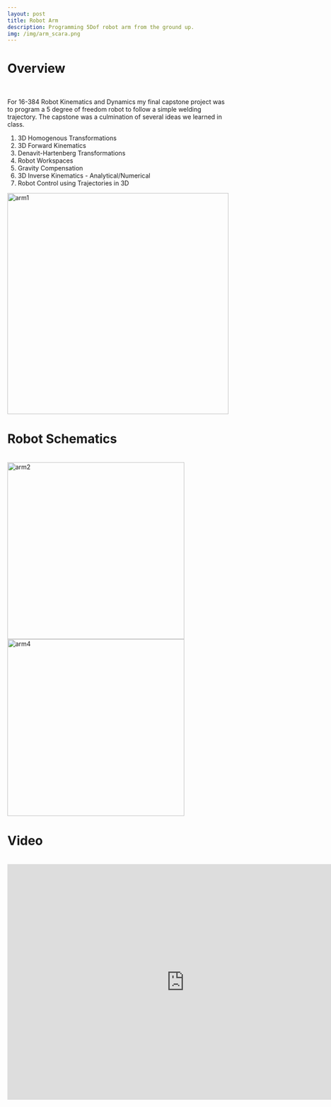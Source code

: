 ```yaml
---
layout: post
title: Robot Arm
description: Programming 5Dof robot arm from the ground up.
img: /img/arm_scara.png
---
```


# Overview
<br />

For 16-384 Robot Kinematics and Dynamics my final capstone project was to program a 5 degree of freedom robot to follow a simple welding trajectory. The capstone was a culmination of several ideas we learned in class.

1. 3D Homogenous Transformations
2. 3D Forward Kinematics
3. Denavit-Hartenberg Transformations
4. Robot Workspaces
5. Gravity Compensation
6. 3D Inverse Kinematics - Analytical/Numerical
7. Robot Control using Trajectories in 3D

<img src="http://krcarter.github.io/img/arm1.png" alt="arm1" width="500"/>

# Robot Schematics
<br />

<img src="http://krcarter.github.io/img/arm2.png" alt="arm2" width="400"/>

<img src="http://krcarter.github.io/img/arm4.png" alt="arm4" width="400"/>

# Video
<br />

<iframe width="800" height="533" src="https://www.youtube.com/embed/_mGlmlgLDaU" frameborder="0" allow="accelerometer; autoplay; encrypted-media; gyroscope; picture-in-picture" allowfullscreen></iframe>
